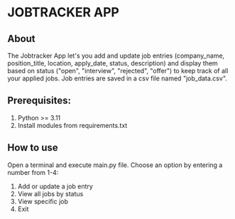 # JOBTRACKER APP

## About

The Jobtracker App let's you add and update job entries (company_name, position_title, location, apply_date, status, description) and display them based on status ("open", "interview", "rejected", "offer") to keep track of all your applied jobs.
Job entries are saved in a csv file named "job_data.csv".

## Prerequisites:

1. Python >= 3.11
2. Install modules from requirements.txt

## How to use

Open a terminal and execute main.py file.
Choose an option by entering a number from 1-4:

1. Add or update a job entry
2. View all jobs by status
3. View specific job
4. Exit
